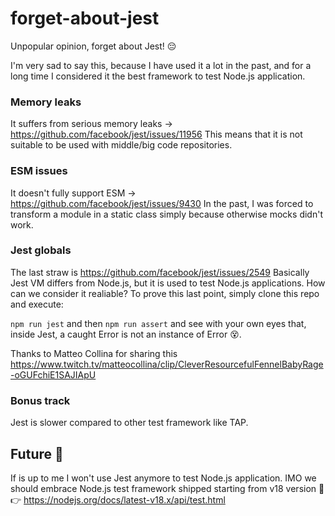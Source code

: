 # forget-about-jest

Unpopular opinion, forget about Jest! 😔

I'm very sad to say this, because I have used it a lot in the past, and for a long time I considered it the best framework to test Node.js application.

### Memory leaks
It suffers from serious memory leaks -> https://github.com/facebook/jest/issues/11956
This means that it is not suitable to be used with middle/big code repositories.

### ESM issues
It doesn't fully support ESM -> https://github.com/facebook/jest/issues/9430
In the past, I was forced to transform a module in a static class simply because otherwise mocks didn't work.

### Jest globals
The last straw is https://github.com/facebook/jest/issues/2549
Basically Jest VM differs from Node.js, but it is used to test Node.js applications. How can we consider it realiable?
To prove this last point, simply clone this repo and execute:

`npm run jest`
and then
`npm run assert` and see with your own eyes that, inside Jest, a caught Error is not an instance of Error 😵.

Thanks to Matteo Collina for sharing this https://www.twitch.tv/matteocollina/clip/CleverResourcefulFennelBabyRage-oGUFchiE1SAJIApU

### Bonus track
Jest is slower compared to other test framework like TAP.

## Future 🤔

If is up to me I won't use Jest anymore to test Node.js application. IMO we should embrace Node.js test framework shipped starting from v18 version 🚀
👉 https://nodejs.org/docs/latest-v18.x/api/test.html
